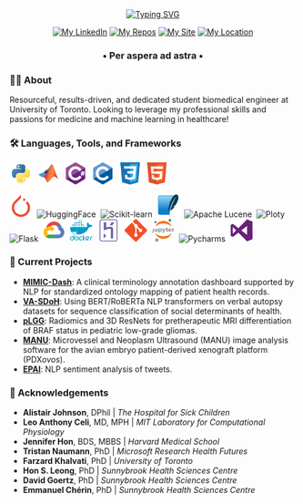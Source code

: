 <!---
justin13601/justin13601 is a ✨ special ✨ repository because its `README.md` (this file) appears on your GitHub profile.
You can click the Preview link to take a look at your changes.
--->

<div id="header" align="center">
<a href="https://git.io/typing-svg"><img src="https://readme-typing-svg.demolab.com?font=Ubuntu&size=28&duration=4000&pause=1000&color=F7883F&center=true&width=800&lines=Hi+there%2C+welcome+to+my+profile!;I'm+a+biomedical+engineer+at+the+University+of+Toronto.;I'm+passionate+about+machine+learning+%26+healthcare!;Thanks+for+stopping+by+%3A)" alt="Typing SVG" /></a>
</div>
  
<!-- Social badges section -->
<!-- Badges with custom icons - https://github.com/DenverCoder1/custom-icon-badges -->
<!-- View counter - https://github.com/DenverCoder1/Simple-View-Counter -->
<p align="center">
  <a href="https://www.linkedin.com/in/justin13601/">
    <img alt="My LinkedIn" title="My LinkedIn" src="https://custom-icon-badges.demolab.com/badge/LinkedIn-blue?style=for-the-badge&logo=linkedin&logoColor=white"/></a>
  <a href="https://github.com/justin13601?tab=repositories">
    <img alt="My Repos" title="My Repos" src="https://custom-icon-badges.demolab.com/badge/-My%20Repos-55960c?style=for-the-badge&logoColor=white&logo=repo"/></a> 
  <a href="https://flowcv.me/justinxu">
    <img alt="My Site" title="My Site" src="https://custom-icon-badges.demolab.com/badge/Justin%20Xu-E4405F?style=for-the-badge&logo=home&logoColor=white"/></a> 
  <a href="https://www.toronto.ca/">
    <img alt="My Location" title="My Location" src="https://custom-icon-badges.demolab.com/badge/Toronto-Canada-a10096?style=for-the-badge&logo=location&logoColor=white&labelColor=purple"/></a> 
</p>

<h3 align="center">
 • Per aspera ad astra •
</h3>


### :man_technologist: About 
Resourceful, results-driven, and dedicated student biomedical engineer at University of Toronto. Looking to leverage my professional skills and passions for medicine and machine learning in healthcare!

### :hammer_and_wrench: Languages, Tools, and Frameworks
<div>
  <img src="https://github.com/devicons/devicon/blob/master/icons/python/python-original.svg" title="Python" alt="Python" width="40" height="40"/>&nbsp;
  <img src="https://github.com/devicons/devicon/blob/master/icons/matlab/matlab-original.svg" title="MATLAB" alt="MATLAB" width="40" height="40"/>&nbsp;
  <img src="https://github.com/devicons/devicon/blob/master/icons/csharp/csharp-original.svg" title="C#" alt="C#" width="40" height="40"/>&nbsp;
  <img src="https://github.com/devicons/devicon/blob/master/icons/c/c-original.svg" title="C" alt="C" width="40" height="40"/>&nbsp;
  <img src="https://github.com/devicons/devicon/blob/master/icons/css3/css3-original.svg" title="CSS" alt="CSS" width="40" height="40"/>&nbsp;
  <img src="https://github.com/devicons/devicon/blob/master/icons/html5/html5-original.svg" title="HTML" alt="HTML" width="40" height="40"/>&nbsp;
 
  <img src="https://github.com/devicons/devicon/blob/master/icons/pytorch/pytorch-original.svg" title="PyTorch" alt="PyTorch" width="40" height="40"/>&nbsp;
  <img src="https://i.imgur.com/OmVOr8g.png" title="HuggingFace" alt="HuggingFace" width="40" height="40"/>&nbsp;
  <img src="https://i.imgur.com/vRQ2peq.png" title="Scikit-learn" alt="Scikit-learn" width="40"/>&nbsp;
  <img src="https://github.com/devicons/devicon/blob/master/icons/sqlite/sqlite-original.svg" title="SQLite" alt="SQLite" width="40" height="40"/>&nbsp;
  <img src="https://i.imgur.com/GE5M96N.png" title="Apache Lucene" alt="Apache Lucene" width="40" height="35"/>&nbsp;
  <img src="https://www.vectorlogo.zone/logos/plot_ly/plot_ly-icon.svg" title="Plotly" alt="Ploty" width="40" height="40"/>&nbsp;
  <img src="https://i.imgur.com/vcAmO24.png" title="Flask" alt="Flask" width="40" height="40"/>&nbsp;
  <img src="https://github.com/devicons/devicon/blob/master/icons/googlecloud/googlecloud-original.svg" title="Google Cloud Platform" alt="Google Cloud Platform" width="40" height="40"/>&nbsp;
  <img src="https://github.com/devicons/devicon/blob/master/icons/docker/docker-plain-wordmark.svg" title="Docker" alt="Docker" width="40" height="40"/>&nbsp;
  <img src="https://github.com/devicons/devicon/blob/master/icons/heroku/heroku-original.svg" title="Heroku" alt="Heroku" width="40" height="40"/>&nbsp;
  <img src="https://github.com/devicons/devicon/blob/master/icons/git/git-original.svg" title="Git" alt="Git" width="40" height="40"/>&nbsp;
  <img src="https://github.com/devicons/devicon/blob/master/icons/jupyter/jupyter-original-wordmark.svg" title="Jupyter" alt="Jupyter" width="40" height="40"/>&nbsp;
  <img src="https://upload.wikimedia.org/wikipedia/commons/thumb/1/1d/PyCharm_Icon.svg/2048px-PyCharm_Icon.svg.png" title="Pycharms" alt="Pycharms" width="40" height="40"/>&nbsp;
  <img src="https://github.com/devicons/devicon/blob/master/icons/visualstudio/visualstudio-plain.svg" title="VisualStudio" alt="VisualStudio" width="40" height="40"/>&nbsp;
</div>

### :seedling: Current Projects
  * [**MIMIC-Dash**](https://github.com/justin13601/mimic-iv-dash/): A clinical terminology annotation dashboard supported by NLP for standardized ontology mapping of patient health records.
  * [**VA-SDoH**](https://github.com/kind-lab/verbal-autopsy-sdoh): Using BERT/RoBERTa NLP transformers on verbal autopsy datasets for sequence classification of social determinants of health.
  * [**pLGG**](https://github.com/justin13601/pLGG_Fusion_Net): Radiomics and 3D ResNets for pretherapeutic MRI differentiation of BRAF status in pediatric low-grade gliomas.
  * [**MANU**](https://github.com/justin13601/pLGG_Fusion_Net): Microvessel and Neoplasm Ultrasound (MANU) image analysis software for the avian embryo patient-derived xenograft platform (PDX*ovos*).
  * [**EPAI**](https://github.com/AngelinaZhai/epai-sentiment-of-tweets): NLP sentiment analysis of tweets.

### :handshake: Acknowledgements
  * **Alistair Johnson**, DPhil | *The Hospital for Sick Children*
  * **Leo Anthony Celi**, MD, MPH | *MIT Laboratory for Computational Physiology*
  * **Jennifer Hon**, BDS, MBBS | *Harvard Medical School*
  * **Tristan Naumann**, PhD | *Microsoft Research Health Futures*
  * **Farzard Khalvati**, PhD | *University of Toronto*
  * **Hon S. Leong**, PhD | *Sunnybrook Health Sciences Centre*
  * **David Goertz**, PhD | *Sunnybrook Health Sciences Centre*
  * **Emmanuel Chérin**, PhD | *Sunnybrook Health Sciences Centre*
